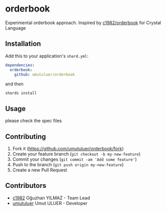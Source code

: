 # orderbook

Experimental orderbook approach. Inspired by [c1982/orderbook](https://github.com/c1982/orderbook) for Crystal Language

## Installation

Add this to your application's `shard.yml`:

```yaml
dependencies:
  orderbook:
    github: umutuluer/orderbook
```

and then

```
shards install
```

## Usage

please check the spec files

## Contributing

1. Fork it (<https://github.com/umutuluer/orderbook/fork>)
2. Create your feature branch (`git checkout -b my-new-feature`)
3. Commit your changes (`git commit -am 'Add some feature'`)
4. Push to the branch (`git push origin my-new-feature`)
5. Create a new Pull Request

## Contributors

- [c1982](https://github.com/umutuluer) Oğuzhan YILMAZ - Team Lead
- [umutuluer](https://github.com/umutuluer) Umut ULUER - Developer
